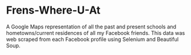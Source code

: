 # Frens-Where-U-At
A Google Maps representation of all the past and present schools and hometowns/current residences of all my Facebook friends. This data was web scraped from each Facebook profile using Selenium and Beautiful Soup.
